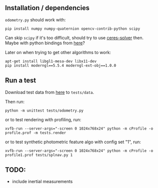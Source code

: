 ## Installation / dependencies

`odometry.py` should work with:
```
pip install numpy numpy-quaternion opencv-contrib-python scipy
```

Can skip `scipy` if it's too difficult, should try to use [ceres-solver](https://anaconda.org/conda-forge/ceres-solver) then.
Maybe with python bindings from [here](https://github.com/Edwinem/ceres_python_bindings)?

Later on when trying to get other algorithms to work:
```
apt-get install libgl1-mesa-dev libx11-dev
pip install moderngl==5.5.4 moderngl-ext-obj==1.0.0
```

## Run a test
Download test data from [here](https://drive.google.com/file/d/1JepyAQa2jZpCBJPfJjeAh53xw33QPLMa/view?usp=sharing) to `tests/data`.

Then run:

```
python -m unittest tests/odometry.py
```

or to test rendering with profiling, run:
```
xvfb-run --server-args="-screen 0 1024x768x24" python -m cProfile -o profile.prof -m tests.render
```

or to test synthetic photometric feature algo with config set "1", run:
```
xvfb-run --server-args="-screen 0 1024x768x24" python -m cProfile -o profile1.prof tests/splnav.py 1
```

## TODO:
- include inertial measurements


